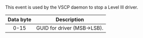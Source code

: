 This event is used by the VSCP daemon to stop a Level III driver.

| Data byte | Description |
 | :----: | ----------- |
 | 0-15 | GUID for driver (MSB->LSB). |
